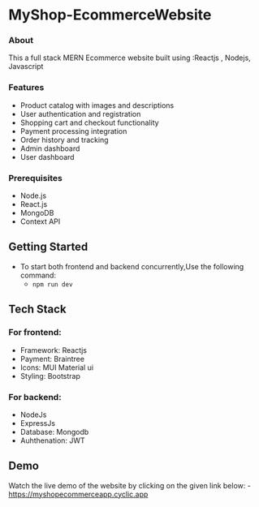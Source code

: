 # MyShop-EcommerceWebsite
### About
This a full stack MERN Ecommerce website built using :Reactjs , Nodejs, Javascript 


### Features
- Product catalog with images and descriptions
- User authentication and registration
- Shopping cart and checkout functionality
- Payment processing integration
- Order history and tracking
- Admin dashboard
- User dashboard

### Prerequisites
- Node.js
- React.js
- MongoDB
- Context API
  
## Getting Started
- To start both frontend and backend concurrently,Use the following command:
  - `npm run dev`
 
## Tech Stack
### For frontend:
 - Framework: Reactjs
 - Payment: Braintree
 - Icons: MUI Material ui
 - Styling: Bootstrap
### For backend:
 - NodeJs
 - ExpressJs
 - Database: Mongodb
 - Auhthenation: JWT
## Demo
Watch the live demo of the website by clicking on the given link below:
-https://myshopecommerceapp.cyclic.app




